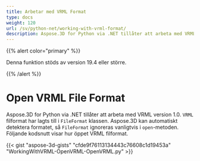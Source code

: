 ```yaml
---
title: Arbetar med VRML Format
type: docs
weight: 120
url: /sv/python-net/working-with-vrml-format/
description: Aspose.3D for Python via .NET tillåter att arbeta med VRML version 1.0. VRML filformat har lagts till i klassen FileFormat. Aspose.3D kan automatiskt detektera formatet, så filformatet ignoreras vanligtvis i Öppna metoden. Följande kodsnutt visar hur öppet VRML filformat.
---
```

{{% alert color="primary" %}} 

Denna funktion stöds av version 19.4 eller större.

{{% /alert %}} 
#  **Open VRML File Format**
Aspose.3D for Python via .NET tillåter att arbeta med VRML version 1.0. `VRML` filformat har lagts till i `FileFormat` klassen. Aspose.3D kan automatiskt detektera formatet, så `FileFormat` ignoreras vanligtvis i `open`-metoden. Följande kodsnutt visar hur öppet VRML filformat.

{{< gist "aspose-3d-gists" "cfde9f76113134443c76608c1d19453a" "WorkingWithVRML-OpenVRML-OpenVRML.py" >}}
